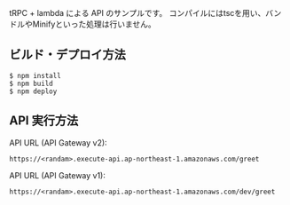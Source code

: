 tRPC + lambda による API のサンプルです。
コンパイルにはtscを用い、バンドルやMinifyといった処理は行いません。

## ビルド・デプロイ方法

```
$ npm install
$ npm build
$ npm deploy
```

## API 実行方法

API URL (API Gateway v2):

```
https://<randam>.execute-api.ap-northeast-1.amazonaws.com/greet
```

API URL (API Gateway v1):

```
https://<randam>.execute-api.ap-northeast-1.amazonaws.com/dev/greet
```
